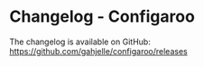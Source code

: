 # Changelog - Configaroo

The changelog is available on GitHub: <https://github.com/gahjelle/configaroo/releases>
